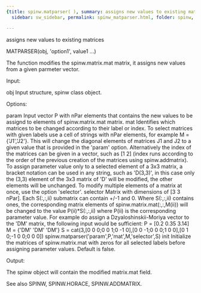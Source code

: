 ```yaml
---
{title: spinw.matparser( ), summary: assigns new values to existing matrices, keywords: sample,
  sidebar: sw_sidebar, permalink: spinw_matparser.html, folder: spinw, mathjax: 'true'}

---
```

assigns new values to existing matrices
 
MATPARSER(obj, 'option1', value1 ...)
 
The function modifies the spinw.matrix.mat matrix, it assigns new values
from a given parmeter vector.
 
Input:
 
obj           Input structure, spinw class object.
 
Options:
 
param         Input vector P with nPar elements that contains the
              new values to be assignd to elements of spinw.matrix.mat
              matrix.
mat           Identifies which matrices to be changed according to their
              label or index. To select matrices with given labels use a
              cell of strings with nPar elements, for example
              M = {'J1','J2'}. This will change the diagonal elements of
              matrices J1 and J2 to a given value that is provided in the
              'param' option. Alternatively the index of the matrices can
              be given in a vector, such as [1 2] (index runs according
              to the order of the previous creation of the matrices using
              spinw.addmatrix).
              To assign parameter value only to a selected element of a
              3x3 matrix, a bracket notation can be used in any string,
              such as 'D(3,3)', in this case only the (3,3) element of
              the 3x3 matrix of 'D' will be modified, the other elements
              will be unchanged. To modify multiple elements of a matrix
              at once, use the option 'selector'.
selector      Matrix with dimensions of [3 3 nPar]. Each S(:,:,ii)
              submatrix can contain +/-1 and 0. Where S(:,:,ii) contains
              ones, the corresponding matrix elements of
              spinw.matrix.mat(:,:,M(ii)) will be changed to the value
              P(ii)*S(:,:,ii) where P(ii) is the corresponding parameter
              value. For example do assign a Dzyaloshinskii-Moriya vector
              to the 'DM' matrix, the following input would be
              sufficient:
              P = [0.2 0.35 3.14]
              M = {'DM' 'DM' 'DM'}
              S = cat(3,[0 0 0;0 0 1;0 -1 0],[0 0 -1;0 0 0;1 0 0],[0 1 0;-1 0 0;0 0 0])
              spinw.matparser('param',P,'mat',M,'selector',S)
init          Initialize the matrices of spinw.matrix.mat with zeros for all
              selected labels before assigning parameter values. Default
              is false.
 
Output:
 
The spinw object will contain the modified matrix.mat field.
 
See also SPINW, SPINW.HORACE, SPINW.ADDMATRIX.
 

